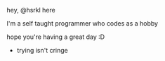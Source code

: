 hey, @hsrkl here

I'm a self taught programmer who codes as a hobby

hope you're having a great day :D
- trying isn't cringe
